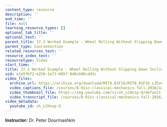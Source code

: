```yaml
---
content_type: resource
description: ''
end_time: ''
file: null
learning_resource_types: []
optional_tab_title: ''
optional_text: ''
parent_title: 37.2 Worked Example - Wheel Rolling Without Slipping Down Inclined Plane
parent_type: CourseSection
related_resources_text: ''
resource_index_text: ''
resourcetype: Video
start_time: ''
title: 37.2 Worked Example - Wheel Rolling Without Slipping Down Inclined Plane
uid: e1e5fbf2-e250-1e72-085f-9d0cb00cdd3c
video_files:
  archive_url: https://archive.org/download/MIT8.01F16/MIT8_01F16_L35v07_360p.mp4
  video_captions_file: /courses/8-01sc-classical-mechanics-fall-2016/a265daa307525072b964b513223733f9_xh_LCHvzp-Q.vtt
  video_thumbnail_file: https://img.youtube.com/vi/xh_LCHvzp-Q/default.jpg
  video_transcript_file: /courses/8-01sc-classical-mechanics-fall-2016/7bf5936f4cf5376e96e567b388575a18_xh_LCHvzp-Q.pdf
video_metadata:
  youtube_id: xh_LCHvzp-Q
---
```


**Instructor:** Dr. Peter Dourmashkin